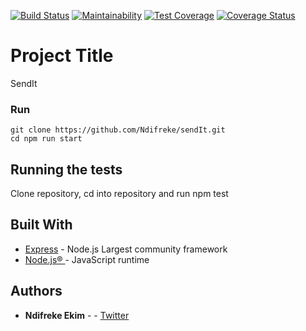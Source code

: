 [![Build Status](https://travis-ci.org/Ndifreke/sendIt.svg?branch=master)](https://travis-ci.org/Ndifreke/sendIt)
[![Maintainability](https://api.codeclimate.com/v1/badges/1dde9aed033adeeba237/maintainability)](https://codeclimate.com/github/Ndifreke/sendIt/maintainability)
[![Test Coverage](https://api.codeclimate.com/v1/badges/1dde9aed033adeeba237/test_coverage)](https://codeclimate.com/github/Ndifreke/sendIt/test_coverage)
[![Coverage Status](https://coveralls.io/repos/github/Ndifreke/sendIt/badge.svg?branch=master)](https://coveralls.io/github/Ndifreke/sendIt?branch=master)


# Project Title
SendIt
### Run
```
git clone https://github.com/Ndifreke/sendIt.git
cd npm run start
```
## Running the tests
Clone repository,
cd into repository and run npm test

## Built With

* [Express](https://expressjs.com/) - Node.js Largest community framework
* [Node.js® ](https://maven.apache.org/) - JavaScript runtime

## Authors

* **Ndifreke Ekim** -  - [Twitter](https://twitter.com/nexkim360)
